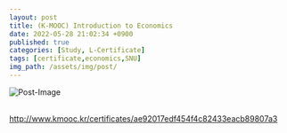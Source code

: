 ```yaml
---
layout: post
title: (K-MOOC) Introduction to Economics
date: 2022-05-28 21:02:34 +0900
published: true
categories: [Study, L-Certificate]
tags: [certificate,economics,SNU]
img_path: /assets/img/post/
---
```


![Post-Image](CERTIFICATE-Introduction_to_Exonomics.png)
<br><br>

http://www.kmooc.kr/certificates/ae92017edf454f4c82433eacb89807a3